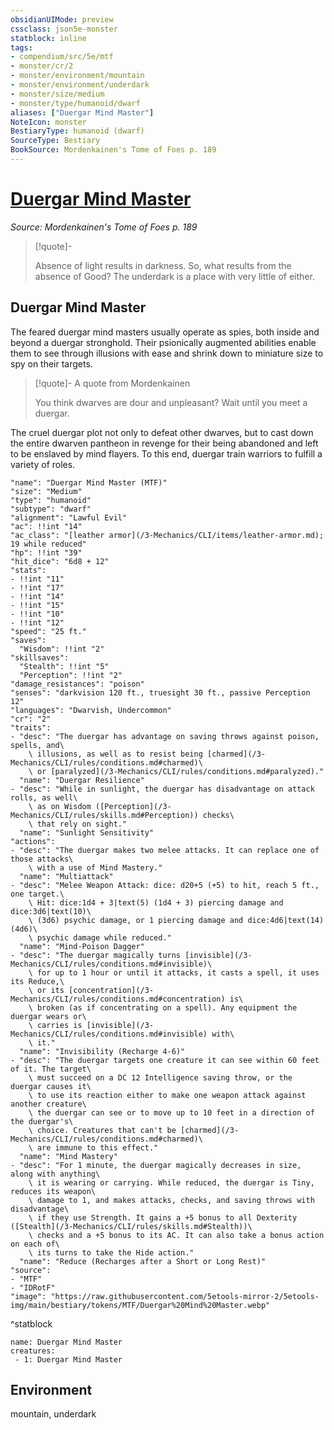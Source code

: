 ```yaml
---
obsidianUIMode: preview
cssclass: json5e-monster
statblock: inline
tags:
- compendium/src/5e/mtf
- monster/cr/2
- monster/environment/mountain
- monster/environment/underdark
- monster/size/medium
- monster/type/humanoid/dwarf
aliases: ["Duergar Mind Master"]
NoteIcon: monster
BestiaryType: humanoid (dwarf)
SourceType: Bestiary
BookSource: Mordenkainen's Tome of Foes p. 189
---
```

# [Duergar Mind Master](3-Mechanics\CLI\bestiary\humanoid/duergar-mind-master-mtf.md)
*Source: Mordenkainen's Tome of Foes p. 189*  

> [!quote]-  
> 
> Absence of light results in darkness. So, what results from the absence of Good? The underdark is a place with very little of either.

## Duergar Mind Master

The feared duergar mind masters usually operate as spies, both inside and beyond a duergar stronghold. Their psionically augmented abilities enable them to see through illusions with ease and shrink down to miniature size to spy on their targets.

> [!quote]- A quote from Mordenkainen  
> 
> You think dwarves are dour and unpleasant? Wait until you meet a duergar.

The cruel duergar plot not only to defeat other dwarves, but to cast down the entire dwarven pantheon in revenge for their being abandoned and left to be enslaved by mind flayers. To this end, duergar train warriors to fulfill a variety of roles.

```statblock
"name": "Duergar Mind Master (MTF)"
"size": "Medium"
"type": "humanoid"
"subtype": "dwarf"
"alignment": "Lawful Evil"
"ac": !!int "14"
"ac_class": "[leather armor](/3-Mechanics/CLI/items/leather-armor.md); 19 while reduced"
"hp": !!int "39"
"hit_dice": "6d8 + 12"
"stats":
- !!int "11"
- !!int "17"
- !!int "14"
- !!int "15"
- !!int "10"
- !!int "12"
"speed": "25 ft."
"saves":
  "Wisdom": !!int "2"
"skillsaves":
  "Stealth": !!int "5"
  "Perception": !!int "2"
"damage_resistances": "poison"
"senses": "darkvision 120 ft., truesight 30 ft., passive Perception 12"
"languages": "Dwarvish, Undercommon"
"cr": "2"
"traits":
- "desc": "The duergar has advantage on saving throws against poison, spells, and\
    \ illusions, as well as to resist being [charmed](/3-Mechanics/CLI/rules/conditions.md#charmed)\
    \ or [paralyzed](/3-Mechanics/CLI/rules/conditions.md#paralyzed)."
  "name": "Duergar Resilience"
- "desc": "While in sunlight, the duergar has disadvantage on attack rolls, as well\
    \ as on Wisdom ([Perception](/3-Mechanics/CLI/rules/skills.md#Perception)) checks\
    \ that rely on sight."
  "name": "Sunlight Sensitivity"
"actions":
- "desc": "The duergar makes two melee attacks. It can replace one of those attacks\
    \ with a use of Mind Mastery."
  "name": "Multiattack"
- "desc": "Melee Weapon Attack: dice: d20+5 (+5) to hit, reach 5 ft., one target.\
    \ Hit: dice:1d4 + 3|text(5) (1d4 + 3) piercing damage and dice:3d6|text(10)\
    \ (3d6) psychic damage, or 1 piercing damage and dice:4d6|text(14) (4d6)\
    \ psychic damage while reduced."
  "name": "Mind-Poison Dagger"
- "desc": "The duergar magically turns [invisible](/3-Mechanics/CLI/rules/conditions.md#invisible)\
    \ for up to 1 hour or until it attacks, it casts a spell, it uses its Reduce,\
    \ or its [concentration](/3-Mechanics/CLI/rules/conditions.md#concentration) is\
    \ broken (as if concentrating on a spell). Any equipment the duergar wears or\
    \ carries is [invisible](/3-Mechanics/CLI/rules/conditions.md#invisible) with\
    \ it."
  "name": "Invisibility (Recharge 4-6)"
- "desc": "The duergar targets one creature it can see within 60 feet of it. The target\
    \ must succeed on a DC 12 Intelligence saving throw, or the duergar causes it\
    \ to use its reaction either to make one weapon attack against another creature\
    \ the duergar can see or to move up to 10 feet in a direction of the duergar's\
    \ choice. Creatures that can't be [charmed](/3-Mechanics/CLI/rules/conditions.md#charmed)\
    \ are immune to this effect."
  "name": "Mind Mastery"
- "desc": "For 1 minute, the duergar magically decreases in size, along with anything\
    \ it is wearing or carrying. While reduced, the duergar is Tiny, reduces its weapon\
    \ damage to 1, and makes attacks, checks, and saving throws with disadvantage\
    \ if they use Strength. It gains a +5 bonus to all Dexterity ([Stealth](/3-Mechanics/CLI/rules/skills.md#Stealth))\
    \ checks and a +5 bonus to its AC. It can also take a bonus action on each of\
    \ its turns to take the Hide action."
  "name": "Reduce (Recharges after a Short or Long Rest)"
"source":
- "MTF"
- "IDRotF"
"image": "https://raw.githubusercontent.com/5etools-mirror-2/5etools-img/main/bestiary/tokens/MTF/Duergar%20Mind%20Master.webp"
```
^statblock

```encounter-table
name: Duergar Mind Master
creatures:
 - 1: Duergar Mind Master
```

## Environment

mountain, underdark